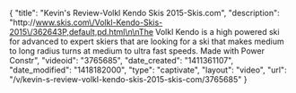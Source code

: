 {
    "title": "Kevin's Review-Volkl Kendo Skis 2015-Skis.com",
    "description": "http:\/\/www.skis.com\/Volkl-Kendo-Skis-2015\/362643P,default,pd.html\n\nThe Volkl Kendo is a high powered ski for advanced to expert skiers that are looking for a ski that makes medium to long radius turns at medium to ultra fast speeds. Made with Power Constr",
    "videoid": "3765685",
    "date_created": "1411361107",
    "date_modified": "1418182000",
    "type": "captivate",
    "layout": "video",
    "url": "\/v\/kevin-s-review-volkl-kendo-skis-2015-skis-com\/3765685"
}